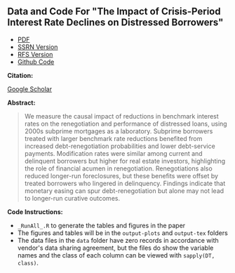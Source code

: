 Data and Code For "The Impact of Crisis-Period Interest Rate Declines on Distressed Borrowers"
-----

* [PDF](https://chandlerlutz.github.io/files/The%20Impact%20of%20Crisis-Period%20Interest%20Rate%20Declines%20on%20Distressed%20Borrowers.pdf)
* [SSRN Version](https://papers.ssrn.com/sol3/papers.cfm?abstract_id=3869199)
* [RFS Version]()
* [Github Code](https://github.com/ChandlerLutz/interest-rate-declines-distressed-borrowers)

**Citation:** 

[Google Scholar](https://scholar.google.com/scholar?hl=en&as_sdt=0%2C11&q=%22The+Impact+of+Crisis-Period+Interest+Rate+Declines+on+Distressed+Borrowers%22&btnG=#d=gs_cit&t=1698061438413&u=%2Fscholar%3Fq%3Dinfo%3AGTm3Cnd9dIMJ%3Ascholar.google.com%2F%26output%3Dcite%26scirp%3D0%26hl%3Den)

**Abstract:**

> We measure the causal impact of reductions in benchmark interest rates on the renegotiation and performance of distressed loans, using 2000s subprime mortgages as a laboratory. Subprime borrowers treated with larger benchmark rate reductions benefited from increased debt-renegotiation probabilities and lower debt-service payments. Modification rates were similar among current and delinquent borrowers but higher for real estate investors, highlighting the role of financial acumen in renegotiation. Renegotiations also reduced longer-run foreclosures, but these benefits were offset by treated borrowers who lingered in delinquency. Findings indicate that monetary easing can spur debt-renegotiation but alone may not lead to longer-run curative outcomes.


**Code Instructions:**

*  `_RunAll_.R` to generate the tables and figures in the paper 
* The figures and tables will be in the `output-plots` and `output-tex` folders
* The data files in the `data` folder have zero records in accordance with vendor's data sharing agreement, but the files do show the variable names and the class of each column can be viewed with `sapply(DT, class)`. 
